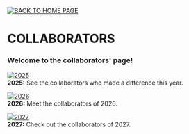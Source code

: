 [![BACK TO HOME PAGE](https://img.shields.io/static/v1?label=&message=BACK+TO+HOME+PAGE&color=%23009BD5&style=for-the-badge)](/indexen.md)

# COLLABORATORS

### Welcome to the collaborators' page!  

[![2025](https://img.shields.io/badge/2025-blue?style=for-the-badge)](/collaborators/2025/collaborators.md)                
**2025:** See the collaborators who made a difference this year.

[![2026](https://img.shields.io/badge/2026-blue?style=for-the-badge)](/collaborators/2026/)  
**2026:** Meet the collaborators of 2026.

[![2027](https://img.shields.io/badge/2027-blue?style=for-the-badge)](/collaborators/2027/)  
**2027:** Check out the collaborators of 2027.
